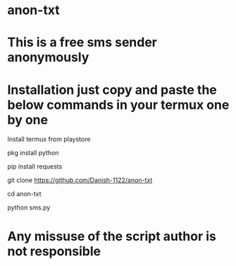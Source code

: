 # anon-txt


# This is a free sms sender anonymously 

# Installation just copy and paste the below commands in your termux one by one  

Install termux from playstore

pkg install python 

pip install requests

git clone https://github.com/Danish-1122/anon-txt

cd anon-txt

python sms.py

# Any missuse of the script author is not responsible 
